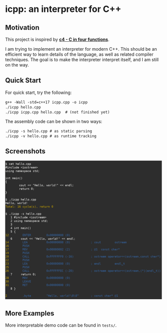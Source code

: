 # icpp: an interpreter for C++

## Motivation

This project is inspired by **[c4 - C in four functions](https://github.com/rswier/c4)**.

I am trying to implement an interpreter for modern C++. This should be an efficient way to learn details of the language, as well as related compiler techniques. The goal is to make the interpreter interpret itself, and I am still on the way.

## Quick Start

For quick start, try the following:

```
g++ -Wall -std=c++17 icpp.cpp -o icpp
./icpp hello.cpp
./icpp icpp.cpp hello.cpp  # (not finished yet)
```

The assembly code can be shown in two ways:

```
./icpp -s hello.cpp # as static parsing
./icpp -v hello.cpp # as runtime tracking
```

## Screenshots

![](images/screenshot.png)

## More Examples

More interpretable demo code can be found in `tests/`.
